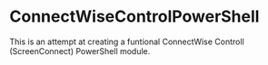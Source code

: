# ConnectWiseControlPowerShell
This is an attempt at creating a funtional ConnectWise Controll (ScreenConnect) PowerShell module.
